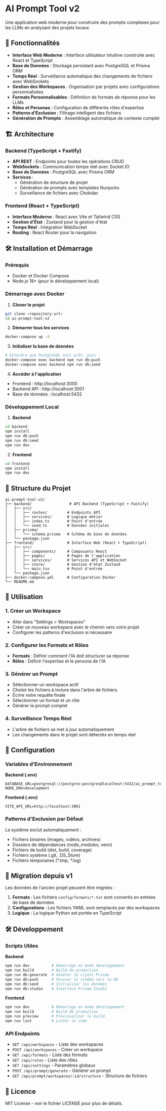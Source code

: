 # AI Prompt Tool v2

Une application web moderne pour construire des prompts complexes pour les LLMs en analysant des projets locaux.

## 🚀 Fonctionnalités

- **Interface Web Moderne** : Interface utilisateur intuitive construite avec React et TypeScript
- **Base de Données** : Stockage persistant avec PostgreSQL et Prisma ORM
- **Temps Réel** : Surveillance automatique des changements de fichiers avec WebSockets
- **Gestion des Workspaces** : Organisation par projets avec configurations personnalisées
- **Formats Personnalisables** : Définition de formats de réponse pour les LLMs
- **Rôles et Personas** : Configuration de différents rôles d'expertise
- **Patterns d'Exclusion** : Filtrage intelligent des fichiers
- **Génération de Prompts** : Assemblage automatique de contexte complet

## 🏗️ Architecture

### Backend (TypeScript + Fastify)
- **API REST** : Endpoints pour toutes les opérations CRUD
- **WebSockets** : Communication temps réel avec Socket.IO
- **Base de Données** : PostgreSQL avec Prisma ORM
- **Services** :
  - Génération de structure de projet
  - Génération de prompts avec templates Nunjucks
  - Surveillance de fichiers avec Chokidar

### Frontend (React + TypeScript)
- **Interface Moderne** : React avec Vite et Tailwind CSS
- **Gestion d'État** : Zustand pour la gestion d'état
- **Temps Réel** : Intégration WebSocket
- **Routing** : React Router pour la navigation

## 🛠️ Installation et Démarrage

### Prérequis
- Docker et Docker Compose
- Node.js 18+ (pour le développement local)

### Démarrage avec Docker

1. **Cloner le projet**
```bash
git clone <repository-url>
cd ai-prompt-tool-v2
```

2. **Démarrer tous les services**
```bash
docker-compose up -d
```

3. **Initialiser la base de données**
```bash
# Attendre que PostgreSQL soit prêt, puis :
docker-compose exec backend npm run db:push
docker-compose exec backend npm run db:seed
```

4. **Accéder à l'application**
- Frontend : http://localhost:3000
- Backend API : http://localhost:3001
- Base de données : localhost:5432

### Développement Local

1. **Backend**
```bash
cd backend
npm install
npm run db:push
npm run db:seed
npm run dev
```

2. **Frontend**
```bash
cd frontend
npm install
npm run dev
```

## 📁 Structure du Projet

```
ai-prompt-tool-v2/
├── backend/                 # API Backend (TypeScript + Fastify)
│   ├── src/
│   │   ├── routes/         # Endpoints API
│   │   ├── services/       # Logique métier
│   │   ├── index.ts        # Point d'entrée
│   │   └── seed.ts         # Données initiales
│   ├── prisma/
│   │   └── schema.prisma   # Schéma de base de données
│   └── package.json
├── frontend/               # Interface Web (React + TypeScript)
│   ├── src/
│   │   ├── components/     # Composants React
│   │   ├── pages/          # Pages de l'application
│   │   ├── services/       # Services API et WebSocket
│   │   ├── store/          # Gestion d'état Zustand
│   │   └── main.tsx        # Point d'entrée
│   └── package.json
├── docker-compose.yml      # Configuration Docker
└── README.md
```

## 🎯 Utilisation

### 1. Créer un Workspace
- Aller dans "Settings > Workspaces"
- Créer un nouveau workspace avec le chemin vers votre projet
- Configurer les patterns d'exclusion si nécessaire

### 2. Configurer les Formats et Rôles
- **Formats** : Définir comment l'IA doit structurer sa réponse
- **Rôles** : Définir l'expertise et le persona de l'IA

### 3. Générer un Prompt
- Sélectionner un workspace actif
- Choisir les fichiers à inclure dans l'arbre de fichiers
- Écrire votre requête finale
- Sélectionner un format et un rôle
- Générer le prompt complet

### 4. Surveillance Temps Réel
- L'arbre de fichiers se met à jour automatiquement
- Les changements dans le projet sont détectés en temps réel

## 🔧 Configuration

### Variables d'Environnement

**Backend (.env)**
```env
DATABASE_URL=postgresql://postgres:postgres@localhost:5432/ai_prompt_tool
NODE_ENV=development
```

**Frontend (.env)**
```env
VITE_API_URL=http://localhost:3001
```

### Patterns d'Exclusion par Défaut

Le système exclut automatiquement :
- Fichiers binaires (images, vidéos, archives)
- Dossiers de dépendances (node_modules, venv)
- Fichiers de build (dist, build, coverage)
- Fichiers système (.git, .DS_Store)
- Fichiers temporaires (*.tmp, *.log)

## 🚀 Migration depuis v1

Les données de l'ancien projet peuvent être migrées :

1. **Formats** : Les fichiers `config/formats/*.txt` sont convertis en entrées de base de données
2. **Configurations** : Les fichiers YAML sont remplacés par des workspaces
3. **Logique** : La logique Python est portée en TypeScript

## 🛠️ Développement

### Scripts Utiles

**Backend**
```bash
npm run dev          # Démarrage en mode développement
npm run build        # Build de production
npm run db:generate  # Générer le client Prisma
npm run db:push      # Pousser le schéma vers la DB
npm run db:seed      # Initialiser les données
npm run db:studio    # Interface Prisma Studio
```

**Frontend**
```bash
npm run dev          # Démarrage en mode développement
npm run build        # Build de production
npm run preview      # Prévisualiser le build
npm run lint         # Linter le code
```

### API Endpoints

- `GET /api/workspaces` - Liste des workspaces
- `POST /api/workspaces` - Créer un workspace
- `GET /api/formats` - Liste des formats
- `GET /api/roles` - Liste des rôles
- `GET /api/settings` - Paramètres globaux
- `POST /api/prompt/generate` - Générer un prompt
- `GET /api/prompt/workspaces/:id/structure` - Structure de fichiers

## 📝 Licence

MIT License - voir le fichier LICENSE pour plus de détails.
